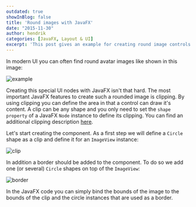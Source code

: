 ```yaml
---
outdated: true
showInBlog: false
title: 'Round images with JavaFX'
date: "2015-11-30"
author: hendrik
categories: [JavaFX, Layout & UI]
excerpt: 'This post gives an example for creating round image controls with JavaFX'
---
```

In modern UI you can often find round avatar images like shown in this image:

![example](/posts/guigarage-legacy/round-images-example.png)

Creating this special UI nodes with JavaFX isn't that hard. The most important JavaFX features to create such a rounded image is clipping. By using clipping you can define the area in that a control can draw it's content. A clip can be any shape and you only need to set the `shape property` of a JavaFX `Node` instance to define its clipping. You can find an additional clipping description [here](https://dlemmermann.wordpress.com/2015/02/18/javafx-tip-18-path-clipping/).

Let's start creating the component. As a first step we will define a `Circle` shape as a clip and define it for an `ImageView` instance:

![clip](/posts/guigarage-legacy/clip-1024x389.png)

In addition a border should be added to the component. To do so we add one (or several) `Circle` shapes on top of the `ImageView`:

![border](/posts/guigarage-legacy/border-1024x378.png)

In the JavaFX code you can simply bind the bounds of the image to the bounds of the clip and the circle instances that are used as a border.
